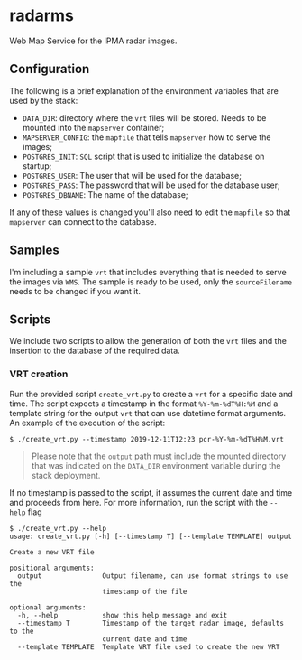 # radarms

Web Map Service for the IPMA radar images.

## Configuration

The following is a brief explanation of the environment variables
that are used by the stack:

* `DATA_DIR`: directory where the `vrt` files will be stored. Needs to be mounted
into the `mapserver` container;
* `MAPSERVER_CONFIG`: the `mapfile` that tells `mapserver` how to serve the images;
* `POSTGRES_INIT`: `SQL` script that is used to initialize the database on startup;
* `POSTGRES_USER`: The user that will be used for the database;
* `POSTGRES_PASS`: The password that will be used for the database user;
* `POSTGRES_DBNAME`: The name of the database;

If any of these values is changed you'll also need to edit the `mapfile` so
that `mapserver` can connect to the database.

## Samples

I'm including a sample `vrt` that includes everything that is needed to serve the
images via `WMS`. The sample is ready to be used, only the `sourceFilename` needs
to be changed if you want it.

## Scripts

We include two scripts to allow the generation of both the `vrt` files and the
insertion to the database of the required data.

### VRT creation

Run the provided script `create_vrt.py` to create a `vrt` for a specific date and time.
The script expects a timestamp in the format `%Y-%m-%dT%H:%M` and a template string for
the output `vrt` that can use datetime format arguments. An example of the execution of
the script:

```
$ ./create_vrt.py --timestamp 2019-12-11T12:23 pcr-%Y-%m-%dT%H%M.vrt
```

> Please note that the `output` path must include the mounted directory that was indicated
> on the `DATA_DIR` environment variable during the stack deployment.

If no timestamp is passed to the script, it assumes the current date and time and proceeds
from here. For more information, run the script with the `--help` flag

```
$ ./create_vrt.py --help
usage: create_vrt.py [-h] [--timestamp T] [--template TEMPLATE] output

Create a new VRT file

positional arguments:
  output               Output filename, can use format strings to use the
                       timestamp of the file

optional arguments:
  -h, --help           show this help message and exit
  --timestamp T        Timestamp of the target radar image, defaults to the
                       current date and time
  --template TEMPLATE  Template VRT file used to create the new VRT
```
